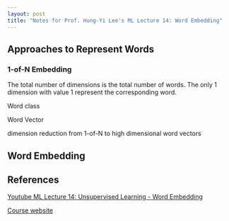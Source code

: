 ```yaml
---
layout: post
title: "Notes for Prof. Hung-Yi Lee's ML Lecture 14: Word Embedding"
---
```


## Approaches to Represent Words

### 1-of-N Embedding

The total number of dimensions is the total number of words. The only 1 dimension with value 1 represent the corresponding word.

Word class

Word Vector

dimension reduction from 1-of-N to high dimensional word vectors

## Word Embedding





## References

[Youtube ML Lecture 14: Unsupervised Learning - Word Embedding](https://www.youtube.com/watch?v=X7PH3NuYW0Q&list=PLJV_el3uVTsPy9oCRY30oBPNLCo89yu49&index=23)

[Course website](http://speech.ee.ntu.edu.tw/~tlkagk/courses_ML17_2.html)
